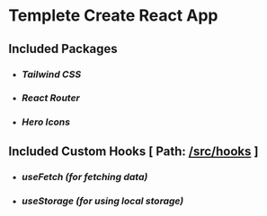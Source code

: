 # **Templete Create React App**

## **Included Packages**
* ### ***Tailwind CSS***
* ### ***React Router***
* ### ***Hero Icons***


## **Included Custom Hooks [ Path: [/src/hooks](https://github.com/Muhammad-Nafis-Abdullah/templete-react-app/tree/master/src/hooks) ]**
* ### ***useFetch (for fetching data)***
* ### ***useStorage (for using local storage)***
